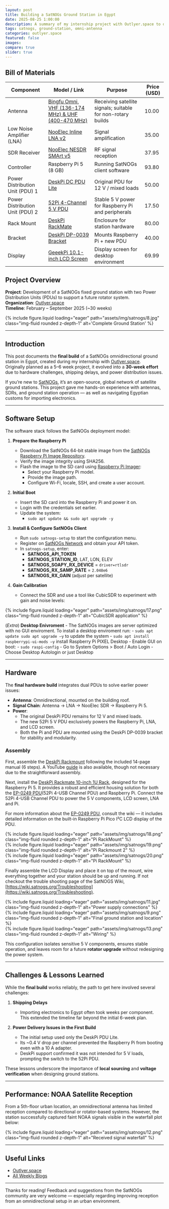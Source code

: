 ```yaml
---  
layout: post  
title: Building a SatNOGs Ground Station in Egypt  
date: 2025-08-25 1:00:00  
description: A summary of my internship project with Outlyer.space to develop a non-rotary ground station in Egypt.  
tags: satnogs, ground-station, omni-antenna  
categories: outlyer.space  
featured: false  
images:  
compare: true  
slider: true  
---
```


## Bill of Materials  

| Component | Model / Link | Purpose | Price (USD) |
|-----------|--------------|---------|-------------|
| Antenna | [Bingfu Omni, VHF (136-174 MHz) & UHF (400-470 MHz)](https://www.amazon.com/Bingfu-136-174MHz-400-470MHz-Handheld-Magnetic/dp/B07X2LK2NL) | Receiving satellite signals; suitable for non-rotary builds | 10.00 |
| Low Noise Amplifier (LNA) | [NooElec Inline LNA v2](https://www.nooelec.com/store/lana.html) | Signal amplification | 35.00 |
| SDR Receiver | [NooElec NESDR SMArt v5](https://www.nooelec.com/store/nesdr-smart-sdr.html) | RF signal reception | 37.95 |
| Controller | Raspberry Pi 5 (8 GB) | Running SatNOGs client software | 93.80 |
| Power Distribution Unit (PDU) 1 | [DeskPi DC PDU Lite](https://deskpi.com/products/deskpi-dc-pdu-lite-7-ch-0-5u-for-deskpi-rackmate-t1) | Original PDU for 12 V / mixed loads | 50.00 |
| Power Distribution Unit (PDU) 2 | [52Pi 4-Channel 5 V PDU](https://52pi.com/collections/new-arrivals/products/52pi-4-usb-channel-5v-power-supply-module-for-raspberry-pi-pico-0-91-inch-oled-screen-compatible-with-1u-rack-mounting) | Stable 5 V power for Raspberry Pi and peripherals | 17.50 |
| Rack Mount | [DeskPi RackMate](https://deskpi.com/products/deskpi-rackmate-t0-black-version-rackmount-10-inch-4u-server-cabinet-for-network-servers-audio-and-video-equipment) | Enclosure for station hardware | 80.00 |
| Bracket | [DeskPi DP-0039 Bracket](https://deskpi.com/products/deskpi-rackmate-10-inch-1u-rack-mount-with-2-pcie-nvme-boards-for-raspberry-pi-5-supports-m-2-nvme-ssds/) | Mounts Raspberry Pi + new PDU | 40.00 |
| Display | [GeeekPi 10.1-inch LCD Screen](https://www.amazon.com/dp/B0CPLYD5GD?ref_=cm_sw_r_cp_ud_dp_2EGBYHWQDMQYEVC9GPZV) | Display screen for desktop environment | 69.99 |


## Project Overview  

**Project**: Development of a SatNOGs fixed ground station with two Power Distribution Units (PDUs) to support a future rotator system.  
**Organization**: [Outlyer.space](https://outlyer.space/)  
**Timeline**: February – September 2025 (~30 weeks)  

<div class="row">  
<div class="col-sm mt-3 mt-md-0">  
{% include figure.liquid loading="eager" path="assets/img/satnogs/8.jpg" class="img-fluid rounded z-depth-1" alt='Complete Ground Station' %}  
</div>  
</div>  

---

## Introduction  

This post documents the **final build** of a SatNOGs omnidirectional ground station in Egypt, created during my internship with [Outlyer.space](https://outlyer.space/).  
Originally planned as a 5–6 week project, it evolved into a **30-week effort** due to hardware challenges, shipping delays, and power distribution issues.  

If you’re new to [SatNOGs](https://satnogs.org/), it’s an open-source, global network of satellite ground stations. This project gave me hands-on experience with antennas, SDRs, and ground station operation — as well as navigating Egyptian customs for importing electronics.  

---

## Software Setup  

The software stack follows the SatNOGs deployment model:  

1. **Prepare the Raspberry Pi**  
   - Download the SatNOGs 64-bit stable image from the [SatNOGs Raspberry Pi Image Repository](https://gitlab.com/librespacefoundation/satnogs/satnogs-pi-gen).  
   - Verify the image integrity using SHA256.  
   - Flash the image to the SD card using [Raspberry Pi Imager](https://www.raspberrypi.com/software/https://www.raspberrypi.com/software/):  
     - Select your Raspberry Pi model.  
     - Provide the image path.  
     - Configure Wi-Fi, locale, SSH, and create a user account.  

2. **Initial Boot**  
   - Insert the SD card into the Raspberry Pi and power it on.  
   - Login with the credentials set earlier.  
   - Update the system:  
     - `sudo apt update && sudo apt upgrade -y`  

3. **Install & Configure SatNOGs Client**  
   - Run `sudo satnogs-setup` to start the configuration menu.  
   - Register on [SatNOGs Network](https://network.satnogs.org) and obtain your API token.  
   - In `satnogs-setup`, enter:  
     - **SATNOGS_API_TOKEN**  
     - **SATNOGS_STATION_ID**, LAT, LON, ELEV  
     - **SATNOGS_SOAPY_RX_DEVICE** = `driver=rtlsdr`  
     - **SATNOGS_RX_SAMP_RATE** = `2.048e6`  
     - **SATNOGS_RX_GAIN** (adjust per satellite)  

4. **Gain Calibration**  
   - Connect the SDR and use a tool like CubicSDR to experiment with gain and noise levels:
            

<div class="row">  
<div class="col-sm mt-3 mt-md-0">  
{% include figure.liquid loading="eager" path="assets/img/satnogs/17.png" class="img-fluid rounded z-depth-1" alt="CubicSDR application" %}  
</div>  
</div>  

(*Extra*) **Desktop Enivroment**
    - The SatNOGs images are server optimized with no GUI enviroment. To install a desktop enviroment run:
        - `sudo apt update sudo apt upgrade –y` to update the system
        - `sudo apt install raspberrypi-ui-mods –y` install Raspberry Pi PIXEL Desktop
        - Enable GUI on boot:
            - `sudo raspi-config`
            - Go to System Options > Boot / Auto Login
            - Choose Desktop Autologin or just Desktop

---

## Hardware  

The **final hardware build** integrates dual PDUs to solve earlier power issues:  

- **Antenna**: Omnidirectional, mounted on the building roof.  
- **Signal Chain**: Antenna → LNA → NooElec SDR → Raspberry Pi 5.  
- **Power**:  
  - The original DeskPi PDU remains for 12 V and mixed loads.  
  - The new 52Pi 5 V PDU exclusively powers the Raspberry Pi, LNA, and LCD screen.  
  - Both the Pi and PDU are mounted using the DeskPi DP-0039 bracket for stability and modularity.  

### Assembly  

First, assemble the [DeskPi Rackmount](https://deskpi.com/products/deskpi-rackmate-t0-black-version-rackmount-10-inch-4u-server-cabinet-for-network-servers-audio-and-video-equipment) following the included 14-page manual (6 steps). A YouTube [guide](https://www.youtube.com/watch?v=_yTCz_-Y8ks) is also available, though not necessary due to the straightforward assembly.  

Next, install the [DeskPi Rackmate 10-inch 1U Rack](https://deskpi.com/products/deskpi-rackmate-10-inch-1u-rack-mount-with-2-pcie-nvme-boards-for-raspberry-pi-5-supports-m-2-nvme-ssds?_pos=4&_sid=6a17b54a4&_ss=r), designed for the Raspberry Pi 5. It provides a robust and efficient housing solution for both the [EP-0249 PDU](https://52pi.com/blogs/blog/how-to-use-52pi-4-usb-channel-5v-power-supply-module-in-your-project)(52Pi 4-USB Channel PDU) and Raspberry Pi. Connect the 52Pi 4-USB Channel PDU to power the 5 V components, LCD screen, LNA and Pi.  

For more information about the [EP-0249 PDU](https://wiki.52pi.com/index.php?title=EP-0249), consult the wiki — it includes detailed information on the built-in Raspberry Pi Pico I²C LCD display of the PDU.  


<div class="row">  
    <div class="row">  
        <div class="col-sm mt-3 mt-md-0">  
        {% include figure.liquid loading="eager" path="assets/img/satnogs/18.png" class="img-fluid rounded z-depth-1" alt="Pi RackMount" %}  
        </div>  
        <div class="col-sm mt-3 mt-md-0">  
        {% include figure.liquid loading="eager" path="assets/img/satnogs/19.png" class="img-fluid rounded z-depth-1" alt="Pi Rackmount 2" %}  
        </div>  
    </div>  
        <div class="row">  
        <div class="col-sm mt-3 mt-md-0">  
        {% include figure.liquid loading="eager" path="assets/img/satnogs/20.png" class="img-fluid rounded z-depth-1" alt="Pi RackMount" %}  
        </div> 
    </div>  
</div>  

Finally assemble the LCD Display and place it on top of the mount, wire everything together and your station should be up and running. If not checkout the trouble shooting page of the SatNOGS Wiki, [https://wiki.satnogs.org/Troubleshooting](https://wiki.satnogs.org/Troubleshooting).

<div class="row">  
        <div class="col-sm mt-3 mt-md-0">  
        {% include figure.liquid loading="eager" path="assets/img/satnogs/11.jpg" class="img-fluid rounded z-depth-1" alt="Power supply connections" %}  
    </div>  
        <div class="col-sm mt-3 mt-md-0">  
        {% include figure.liquid loading="eager" path="assets/img/satnogs/9.png" class="img-fluid rounded z-depth-1" alt="Final ground station and location" %}  
        </div>  
</div>  

<div class="row">  
        <div class="col-sm mt-3 mt-md-0">  
        {% include figure.liquid loading="eager" path="assets/img/satnogs/13.png" class="img-fluid rounded z-depth-1" alt="Wiring" %}  
</div>  
</div>  

This configuration isolates sensitive 5 V components, ensures stable operation, and leaves room for a future **rotator upgrade** without redesigning the power system.  

---

## Challenges & Lessons Learned  

While the **final build** works reliably, the path to get here involved several challenges:  

1. **Shipping Delays**  
   - Importing electronics to Egypt often took weeks per component. This extended the timeline far beyond the initial 6-week plan.  

2. **Power Delivery Issues in the First Build**  
   - The initial setup used only the DeskPi PDU Lite.  
   - Its ~0.4 V drop per channel prevented the Raspberry Pi from booting even with a 10 A adapter.  
   - DeskPi support confirmed it was not intended for 5 V loads, prompting the switch to the 52Pi PDU.  

These lessons underscore the importance of **local sourcing** and **voltage verification** when designing ground stations.  

---

## Performance: NOAA Satellite Reception  

From a 5th-floor urban location, an omnidirectional antenna has limited reception compared to directional or rotator-based systems. However, the station successfully captured faint NOAA signals visible in the waterfall plot below:  

<div class="row">  
<div class="col-sm mt-3 mt-md-0">  
{% include figure.liquid loading="eager" path="assets/img/satnogs/12.png" class="img-fluid rounded z-depth-1" alt="Received signal waterfall" %}  
</div>  
</div>  

---

## Useful Links  

- [Outlyer.space](https://outlyer.space/)  
- [All Weekly Blogs](https://studhamza.github.io/hamza-folio/blog/tag/gnuradio/)  

---

Thanks for reading! Feedback and suggestions from the SatNOGs community are very welcome — especially regarding improving reception from an omnidirectional setup in an urban environment.  
